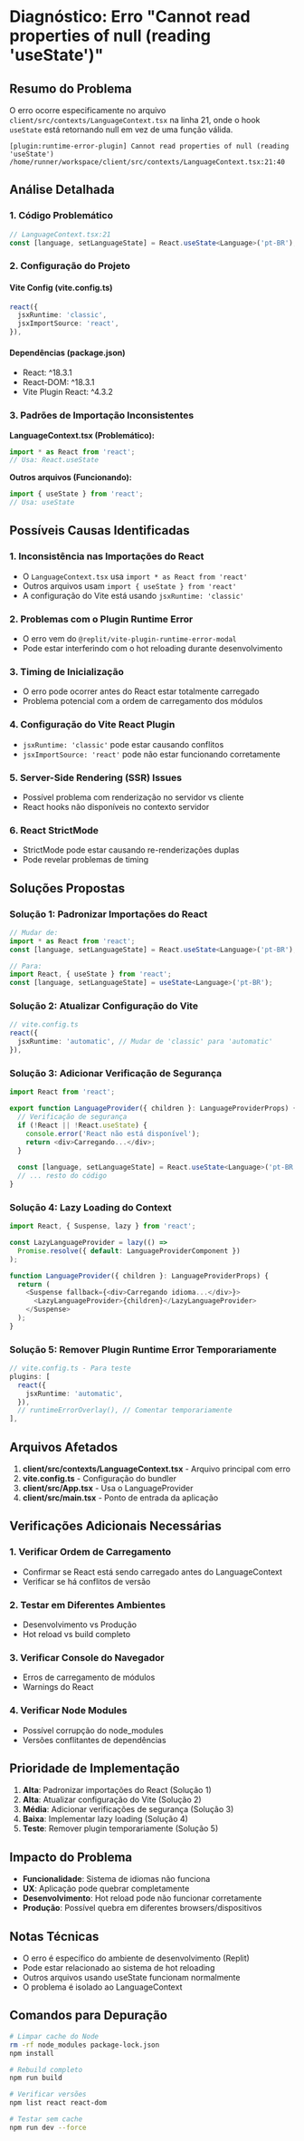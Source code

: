 # Diagnóstico: Erro "Cannot read properties of null (reading 'useState')"

## Resumo do Problema
O erro ocorre especificamente no arquivo `client/src/contexts/LanguageContext.tsx` na linha 21, onde o hook `useState` está retornando null em vez de uma função válida.

```
[plugin:runtime-error-plugin] Cannot read properties of null (reading 'useState')
/home/runner/workspace/client/src/contexts/LanguageContext.tsx:21:40
```

## Análise Detalhada

### 1. Código Problemático
```typescript
// LanguageContext.tsx:21
const [language, setLanguageState] = React.useState<Language>('pt-BR');
```

### 2. Configuração do Projeto

#### Vite Config (vite.config.ts)
```typescript
react({
  jsxRuntime: 'classic',
  jsxImportSource: 'react',
}),
```

#### Dependências (package.json)
- React: ^18.3.1
- React-DOM: ^18.3.1
- Vite Plugin React: ^4.3.2

### 3. Padrões de Importação Inconsistentes

**LanguageContext.tsx (Problemático):**
```typescript
import * as React from 'react';
// Usa: React.useState
```

**Outros arquivos (Funcionando):**
```typescript
import { useState } from 'react';
// Usa: useState
```

## Possíveis Causas Identificadas

### 1. **Inconsistência nas Importações do React**
- O `LanguageContext.tsx` usa `import * as React from 'react'`
- Outros arquivos usam `import { useState } from 'react'`
- A configuração do Vite está usando `jsxRuntime: 'classic'`

### 2. **Problemas com o Plugin Runtime Error**
- O erro vem do `@replit/vite-plugin-runtime-error-modal`
- Pode estar interferindo com o hot reloading durante desenvolvimento

### 3. **Timing de Inicialização**
- O erro pode ocorrer antes do React estar totalmente carregado
- Problema potencial com a ordem de carregamento dos módulos

### 4. **Configuração do Vite React Plugin**
- `jsxRuntime: 'classic'` pode estar causando conflitos
- `jsxImportSource: 'react'` pode não estar funcionando corretamente

### 5. **Server-Side Rendering (SSR) Issues**
- Possível problema com renderização no servidor vs cliente
- React hooks não disponíveis no contexto servidor

### 6. **React StrictMode**
- StrictMode pode estar causando re-renderizações duplas
- Pode revelar problemas de timing

## Soluções Propostas

### Solução 1: Padronizar Importações do React
```typescript
// Mudar de:
import * as React from 'react';
const [language, setLanguageState] = React.useState<Language>('pt-BR');

// Para:
import React, { useState } from 'react';
const [language, setLanguageState] = useState<Language>('pt-BR');
```

### Solução 2: Atualizar Configuração do Vite
```typescript
// vite.config.ts
react({
  jsxRuntime: 'automatic', // Mudar de 'classic' para 'automatic'
}),
```

### Solução 3: Adicionar Verificação de Segurança
```typescript
import React from 'react';

export function LanguageProvider({ children }: LanguageProviderProps) {
  // Verificação de segurança
  if (!React || !React.useState) {
    console.error('React não está disponível');
    return <div>Carregando...</div>;
  }
  
  const [language, setLanguageState] = React.useState<Language>('pt-BR');
  // ... resto do código
}
```

### Solução 4: Lazy Loading do Context
```typescript
import React, { Suspense, lazy } from 'react';

const LazyLanguageProvider = lazy(() => 
  Promise.resolve({ default: LanguageProviderComponent })
);

function LanguageProvider({ children }: LanguageProviderProps) {
  return (
    <Suspense fallback={<div>Carregando idioma...</div>}>
      <LazyLanguageProvider>{children}</LazyLanguageProvider>
    </Suspense>
  );
}
```

### Solução 5: Remover Plugin Runtime Error Temporariamente
```typescript
// vite.config.ts - Para teste
plugins: [
  react({
    jsxRuntime: 'automatic',
  }),
  // runtimeErrorOverlay(), // Comentar temporariamente
],
```

## Arquivos Afetados

1. **client/src/contexts/LanguageContext.tsx** - Arquivo principal com erro
2. **vite.config.ts** - Configuração do bundler
3. **client/src/App.tsx** - Usa o LanguageProvider
4. **client/src/main.tsx** - Ponto de entrada da aplicação

## Verificações Adicionais Necessárias

### 1. Verificar Ordem de Carregamento
- Confirmar se React está sendo carregado antes do LanguageContext
- Verificar se há conflitos de versão

### 2. Testar em Diferentes Ambientes
- Desenvolvimento vs Produção
- Hot reload vs build completo

### 3. Verificar Console do Navegador
- Erros de carregamento de módulos
- Warnings do React

### 4. Verificar Node Modules
- Possível corrupção do node_modules
- Versões conflitantes de dependências

## Prioridade de Implementação

1. **Alta**: Padronizar importações do React (Solução 1)
2. **Alta**: Atualizar configuração do Vite (Solução 2)
3. **Média**: Adicionar verificações de segurança (Solução 3)
4. **Baixa**: Implementar lazy loading (Solução 4)
5. **Teste**: Remover plugin temporariamente (Solução 5)

## Impacto do Problema

- **Funcionalidade**: Sistema de idiomas não funciona
- **UX**: Aplicação pode quebrar completamente
- **Desenvolvimento**: Hot reload pode não funcionar corretamente
- **Produção**: Possível quebra em diferentes browsers/dispositivos

## Notas Técnicas

- O erro é específico do ambiente de desenvolvimento (Replit)
- Pode estar relacionado ao sistema de hot reloading
- Outros arquivos usando useState funcionam normalmente
- O problema é isolado ao LanguageContext

## Comandos para Depuração

```bash
# Limpar cache do Node
rm -rf node_modules package-lock.json
npm install

# Rebuild completo
npm run build

# Verificar versões
npm list react react-dom

# Testar sem cache
npm run dev --force
``` 